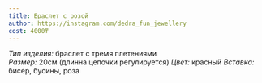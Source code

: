 ```yaml
---
title: Браслет с розой
author: https://instagram.com/dedra_fun_jewellery
cost: 4000₸
---
```

*Тип изделия:* браслет с тремя плетениями  
*Размер:* 20см (длинна цепочки регулируется) 
*Цвет:* красный 
*Вставка:* бисер, бусины, роза 

